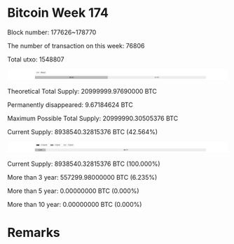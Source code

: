 # Bitcoin Week 174

Block number: 177626~178770

The number of transaction on this week: 76806

Total utxo: 1548807

![](../images/mined_week174.png)

Theoretical Total Supply: 20999999.97690000 BTC

Permanently disappeared: 9.67184624 BTC

Maximum Possible Total Supply: 20999990.30505376 BTC

Current Supply: 8938540.32815376 BTC (42.564%)

![](../images/year_week174.png)


Current Supply: 8938540.32815376 BTC (100.000%)

More than 3 year: 557299.98000000 BTC (6.235%)

More than 5 year: 0.00000000 BTC (0.000%)

More than 10 year: 0.00000000 BTC (0.000%)

# Remarks

